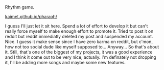Rhythm game. 

[kaimet.github.io/pharaoh/](https://kaimet.github.io/pharaoh/)

I guess I'll just let it sit here. Spend a lot of effort to develop it but can't really force myself to make enough effort to promote it. Tried to post it on reddit but reddit immediatly deleted my post and suspended my account. Nice. I guess it make sense since I have zero karma on reddit, but c'mon, how not too social dude like myself supposed to... Anyway... So that's about it. Still, that's one of the biggest of my projects, it was a good experience and I think it come out to be very nice, actually. I'm definately not dropping it, I'll be adding more songs and maybe some new features.


